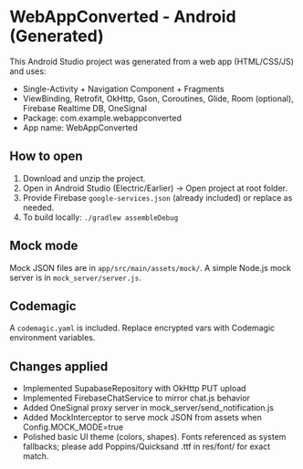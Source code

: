 
# WebAppConverted - Android (Generated)

This Android Studio project was generated from a web app (HTML/CSS/JS) and uses:
- Single-Activity + Navigation Component + Fragments
- ViewBinding, Retrofit, OkHttp, Gson, Coroutines, Glide, Room (optional), Firebase Realtime DB, OneSignal
- Package: com.example.webappconverted
- App name: WebAppConverted

## How to open
1. Download and unzip the project.
2. Open in Android Studio (Electric/Earlier) -> Open project at root folder.
3. Provide Firebase `google-services.json` (already included) or replace as needed.
4. To build locally: `./gradlew assembleDebug`

## Mock mode
Mock JSON files are in `app/src/main/assets/mock/`. A simple Node.js mock server is in `mock_server/server.js`.

## Codemagic
A `codemagic.yaml` is included. Replace encrypted vars with Codemagic environment variables.



## Changes applied
- Implemented SupabaseRepository with OkHttp PUT upload
- Implemented FirebaseChatService to mirror chat.js behavior
- Added OneSignal proxy server in mock_server/send_notification.js
- Added MockInterceptor to serve mock JSON from assets when Config.MOCK_MODE=true
- Polished basic UI theme (colors, shapes). Fonts referenced as system fallbacks; please add Poppins/Quicksand .ttf in res/font/ for exact match.
